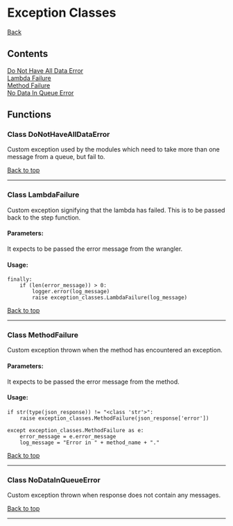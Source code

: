 # Exception Classes <a name='top'>
[Back](README.md)
  
## Contents
[Do Not Have All Data Error](#donthavealldata)<br>
[Lambda Failure](#lambfail)<br>
[Method Failure](#methodfailure)<br>
[No Data In Queue Error](#nodatainqueue)<br>

## Functions
### Class DoNotHaveAllDataError  <a name='donthavealldata'>
Custom exception used by the modules which need to take more than one message from a queue, but fail to.

[Back to top](#top)
<hr>

### Class LambdaFailure  <a name='lambfail'>
Custom exception signifying that the lambda has failed.
This is to be passed back to the step function.

  
#### Parameters:
It expects to be passed the error message from the wrangler.

#### Usage:
```
finally:
    if (len(error_message)) > 0:
        logger.error(log_message)
        raise exception_classes.LambdaFailure(log_message)
```
  
[Back to top](#top)
<hr>

### Class MethodFailure  <a name='methodfailure'>
Custom exception thrown when the method has encountered an exception.
  
#### Parameters:
It expects to be passed the error message from the method.

#### Usage:
```
if str(type(json_response)) != "<class 'str'>":
    raise exception_classes.MethodFailure(json_response['error'])
```

```
except exception_classes.MethodFailure as e:
    error_message = e.error_message
    log_message = "Error in " + method_name + "."
```
  
[Back to top](#top)
<hr>

### Class NoDataInQueueError  <a name='nodatainqueue'>
Custom exception thrown when response does not contain any messages.
  
[Back to top](#top)
<hr>
